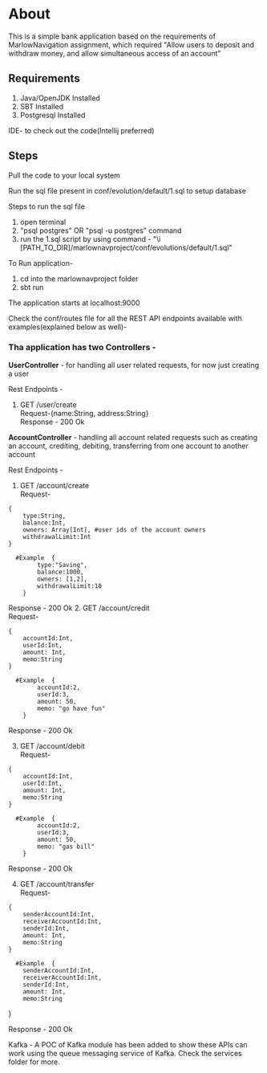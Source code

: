 # **About**

This is a simple bank application based on the requirements of
MarlowNavigation assignment, which required "Allow users to deposit and 
withdraw money, and allow simultaneous access of an account"

## Requirements

1. Java/OpenJDK Installed
2. SBT Installed
3. Postgresql Installed

IDE- to check out the code(Intellij preferred)

## Steps

Pull the code to your local system

Run the sql file present in conf/evolution/default/1.sql to setup database 

Steps to run the sql file
1. open terminal
2. "psql postgres" OR "psql -u postgres" command
3. run the 1.sql script by using command - "\i [PATH_TO_DIR]/marlownavproject/conf/evolutions/default/1.sql"


To Run application- 
1. cd into the marlownavproject folder
2. sbt run

The application starts at localhost:9000

Check the conf/routes file for all the REST API endpoints
available with examples(explained below as well)-


### Tha application has two Controllers -

**UserController** - for handling all user related requests,
        for now just creating a user

Rest Endpoints - 
1. GET /user/create <br>
        Request-{name:String, address:String} <br>
        Response - 200 Ok


**AccountController** - handling all account related requests such as creating an account,
crediting, debiting, transferring from one account to another account

Rest Endpoints -
1. GET /account/create <br>
   Request-
````
{
    type:String, 
    balance:Int, 
    owners: Array[Int], #user ids of the account owners  
    withdrawalLimit:Int
}
````
   
      #Example  { 
            type:"Saving", 
            balance:1000, 
            owners: [1,2], 
            withdrawalLimit:10
        }
   
   Response - 200 Ok
2. GET /account/credit <br>
   Request-
````
{
    accountId:Int, 
    userId:Int, 
    amount: Int,
    memo:String
}
````

      #Example  { 
            accountId:2, 
            userId:3, 
            amount: 50,
            memo: "go have fun"
        }

Response - 200 Ok

3. GET /account/debit <br>
   Request-
````
{
    accountId:Int, 
    userId:Int, 
    amount: Int,
    memo:String
}
````

      #Example  { 
            accountId:2, 
            userId:3, 
            amount: 50,
            memo: "gas bill"
        }

Response - 200 Ok

4. GET /account/transfer <br>
   Request-
```
{
    senderAccountId:Int, 
    receiverAccountId:Int,
    senderId:Int, 
    amount: Int,
    memo:String
}
```

      #Example  { 
        senderAccountId:Int, 
        receiverAccountId:Int,
        senderId:Int, 
        amount: Int,
        memo:String
}

Response - 200 Ok



Kafka - A POC of Kafka module has been added to show these APIs can work
using the queue messaging service of Kafka. Check the services folder for more.






